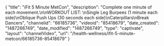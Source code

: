 {
    "title": "iFit 5 Minute MetCon",
    "description": "Complete one minute of each movement.\n\nWORKOUT LIST: \nSingle Leg Burpees (1 minute each side)\nOblique Push Ups (30 seconds each side)\nCaterpillars\nBreak Dancers",
    "channelid": "66185736",
    "videoid": "85418679",
    "date_created": "1487266749",
    "date_modified": "1487266749",
    "type": "captivate",
    "layout": "channelVideo",
    "url": "\/health-wellness\/ifit-5-minute-metcon\/66185736-85418679"
}